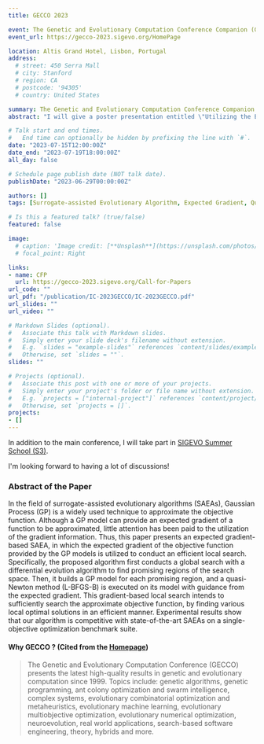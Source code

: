 ```yaml
---
title: GECCO 2023

event: The Genetic and Evolutionary Computation Conference Companion (GECCO 2023)
event_url: https://gecco-2023.sigevo.org/HomePage

location: Altis Grand Hotel, Lisbon, Portugal
address:
  # street: 450 Serra Mall
  # city: Stanford
  # region: CA
  # postcode: '94305'
  # country: United States

summary: The Genetic and Evolutionary Computation Conference Companion (GECCO 2023)
abstract: "I will give a poster presentation entitled \"Utilizing the Expected Gradient in Surrogate-assisted Evolutionary Algorithms\" at GECCO 2023, a refereed international conference."

# Talk start and end times.
#   End time can optionally be hidden by prefixing the line with `#`.
date: "2023-07-15T12:00:00Z"
date_end: "2023-07-19T18:00:00Z"
all_day: false

# Schedule page publish date (NOT talk date).
publishDate: "2023-06-29T00:00:00Z"

authors: []
tags: [Surrogate-assisted Evolutionary Algorithm, Expected Gradient, Quasi-Newton Method, Differential Evolution, Gaussian Process]

# Is this a featured talk? (true/false)
featured: false

image:
  # caption: 'Image credit: [**Unsplash**](https://unsplash.com/photos/bzdhc5b3Bxs)'
  # focal_point: Right

links:
- name: CFP
  url: https://gecco-2023.sigevo.org/Call-for-Papers
url_code: ""
url_pdf: "/publication/IC-2023GECCO/IC-2023GECCO.pdf"
url_slides: ""
url_video: ""

# Markdown Slides (optional).
#   Associate this talk with Markdown slides.
#   Simply enter your slide deck's filename without extension.
#   E.g. `slides = "example-slides"` references `content/slides/example-slides.md`.
#   Otherwise, set `slides = ""`.
slides: ""

# Projects (optional).
#   Associate this post with one or more of your projects.
#   Simply enter your project's folder or file name without extension.
#   E.g. `projects = ["internal-project"]` references `content/project/deep-learning/index.md`.
#   Otherwise, set `projects = []`.
projects:
- []
---
```


In addition to the main conference, I will take part in [SIGEVO Summer School (S3)](https://gecco-2023.sigevo.org/Summer-School).

I'm looking forward to having a lot of discussions!

### Abstract of the Paper

In the field of surrogate-assisted evolutionary algorithms (SAEAs), Gaussian Process (GP) is a widely used technique to approximate the objective function. Although a GP model can provide an expected gradient of a function to be approximated, little attention has been paid to the utilization of the gradient information. Thus, this paper presents an expected gradient-based SAEA, in which the expected gradient of the objective function provided by the GP models is utilized to conduct an efficient local search. Specifically, the proposed algorithm first conducts a global search with a differential evolution algorithm to find promising regions of the search space. Then, it builds a GP model for each promising region, and a quasi-Newton method (L-BFGS-B) is executed on its model with guidance from the expected gradient. This gradient-based local search intends to sufficiently search the approximate objective function, by finding various local optimal solutions in an efficient manner. Experimental results show that our algorithm is competitive with state-of-the-art SAEAs on a single-objective optimization benchmark suite.


#### Why GECCO ? (Cited from the [Homepage](https://gecco-2023.sigevo.org/HomePage))

> The Genetic and Evolutionary Computation Conference (GECCO) presents the latest high-quality results in genetic and evolutionary computation since 1999. Topics include: genetic algorithms, genetic programming, ant colony optimization and swarm intelligence, complex systems, evolutionary combinatorial optimization and metaheuristics, evolutionary machine learning, evolutionary multiobjective optimization, evolutionary numerical optimization, neuroevolution, real world applications, search-based software engineering, theory, hybrids and more.